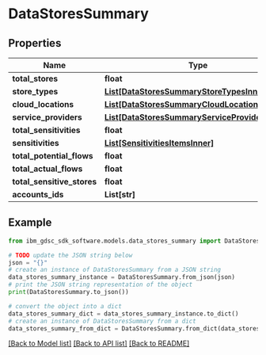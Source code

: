 # DataStoresSummary


## Properties

Name | Type | Description | Notes
------------ | ------------- | ------------- | -------------
**total_stores** | **float** |  | 
**store_types** | [**List[DataStoresSummaryStoreTypesInner]**](DataStoresSummaryStoreTypesInner.md) |  | 
**cloud_locations** | [**List[DataStoresSummaryCloudLocationsInner]**](DataStoresSummaryCloudLocationsInner.md) |  | 
**service_providers** | [**List[DataStoresSummaryServiceProvidersInner]**](DataStoresSummaryServiceProvidersInner.md) |  | 
**total_sensitivities** | **float** |  | 
**sensitivities** | [**List[SensitivitiesItemsInner]**](SensitivitiesItemsInner.md) |  | 
**total_potential_flows** | **float** |  | 
**total_actual_flows** | **float** |  | 
**total_sensitive_stores** | **float** |  | 
**accounts_ids** | **List[str]** |  | 

## Example

```python
from ibm_gdsc_sdk_software.models.data_stores_summary import DataStoresSummary

# TODO update the JSON string below
json = "{}"
# create an instance of DataStoresSummary from a JSON string
data_stores_summary_instance = DataStoresSummary.from_json(json)
# print the JSON string representation of the object
print(DataStoresSummary.to_json())

# convert the object into a dict
data_stores_summary_dict = data_stores_summary_instance.to_dict()
# create an instance of DataStoresSummary from a dict
data_stores_summary_from_dict = DataStoresSummary.from_dict(data_stores_summary_dict)
```
[[Back to Model list]](../README.md#documentation-for-models) [[Back to API list]](../README.md#documentation-for-api-endpoints) [[Back to README]](../README.md)


